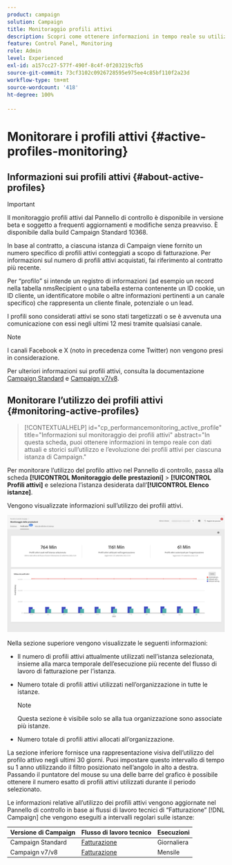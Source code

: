 ```yaml
---
product: campaign
solution: Campaign
title: Monitoraggio profili attivi
description: Scopri come ottenere informazioni in tempo reale su utilizzi ed evoluzioni più recenti e storici dei profili attivi per ciascuna delle istanze di Campaign.
feature: Control Panel, Monitoring
role: Admin
level: Experienced
exl-id: a157cc27-577f-490f-8c4f-0f203219cfb5
source-git-commit: 73cf3102c0926728595e975ee4c85bf110f2a23d
workflow-type: tm+mt
source-wordcount: '418'
ht-degree: 100%

---
```


# Monitorare i profili attivi {#active-profiles-monitoring}

## Informazioni sui profili attivi {#about-active-profiles}

>[!IMPORTANT]
>
>Il monitoraggio profili attivi dal Pannello di controllo è disponibile in versione beta e soggetto a frequenti aggiornamenti e modifiche senza preavviso. È disponibile dalla build Campaign Standard 10368.

In base al contratto, a ciascuna istanza di Campaign viene fornito un numero specifico di profili attivi conteggiati a scopo di fatturazione. Per informazioni sul numero di profili attivi acquistati, fai riferimento al contratto più recente.

Per “profilo” si intende un registro di informazioni (ad esempio un record nella tabella nmsRecipient o una tabella esterna contenente un ID cookie, un ID cliente, un identificatore mobile o altre informazioni pertinenti a un canale specifico) che rappresenta un cliente finale, potenziale o un lead.

I profili sono considerati attivi se sono stati targetizzati o se è avvenuta una comunicazione con essi negli ultimi 12 mesi tramite qualsiasi canale.

>[!NOTE]
>
>I canali Facebook e X (noto in precedenza come Twitter) non vengono presi in considerazione.

Per ulteriori informazioni sui profili attivi, consulta la documentazione [Campaign Standard](https://experienceleague.adobe.com/docs/campaign-standard/using/profiles-and-audiences/managing-profiles/active-profiles.html?lang=it) e [Campaign v7/v8](https://experienceleague.adobe.com/docs/campaign-classic/using/getting-started/profile-management/about-profiles.html?lang=it#active-profiles).

## Monitorare l’utilizzo dei profili attivi {#monitoring-active-profiles}

>[!CONTEXTUALHELP]
>id="cp_performancemonitoring_active_profile"
>title="Informazioni sul monitoraggio dei profili attivi"
>abstract="In questa scheda, puoi ottenere informazioni in tempo reale con dati attuali e storici sull’utilizzo e l’evoluzione dei profili attivi per ciascuna istanza di Campaign."

Per monitorare l’utilizzo del profilo attivo nel Pannello di controllo, passa alla scheda **[!UICONTROL Monitoraggio delle prestazioni]** > **[!UICONTROL Profili attivi]** e seleziona l’istanza desiderata dall’**[!UICONTROL Elenco istanze]**.

Vengono visualizzate informazioni sull’utilizzo dei profili attivi.

![](assets/active-profiles-graph.png)

Nella sezione superiore vengono visualizzate le seguenti informazioni:

* Il numero di profili attivi attualmente utilizzati nell’istanza selezionata, insieme alla marca temporale dell’esecuzione più recente del flusso di lavoro di fatturazione per l’istanza.

* Numero totale di profili attivi utilizzati nell’organizzazione in tutte le istanze.

  >[!NOTE]
  >
  >Questa sezione è visibile solo se alla tua organizzazione sono associate più istanze.

* Numero totale di profili attivi allocati all’organizzazione.

La sezione inferiore fornisce una rappresentazione visiva dell’utilizzo del profilo attivo negli ultimi 30 giorni. Puoi impostare questo intervallo di tempo su 1 anno utilizzando il filtro posizionato nell’angolo in alto a destra. Passando il puntatore del mouse su una delle barre del grafico è possibile ottenere il numero esatto di profili attivi utilizzati durante il periodo selezionato.

Le informazioni relative all’utilizzo dei profili attivi vengono aggiornate nel Pannello di controllo in base ai flussi di lavoro tecnici di “Fatturazione” [!DNL Campaign] che vengono eseguiti a intervalli regolari sulle istanze:

| Versione di Campaign | Flusso di lavoro tecnico | Esecuzioni |
|  ---  |  ---  |  ---  |
| Campaign Standard | [Fatturazione](https://experienceleague.adobe.com/docs/campaign-standard/using/administrating/application-settings/technical-workflows.html?lang=it) | Giornaliera |
| Campaign v7/v8 | [Fatturazione](https://experienceleague.adobe.com/docs/campaign-classic/using/automating-with-workflows/advanced-management/about-technical-workflows.html?lang=it) | Mensile |

